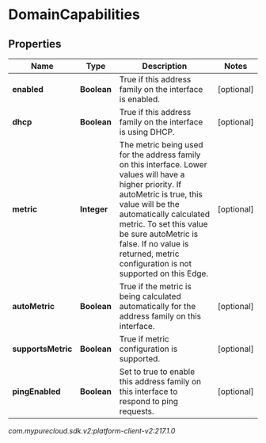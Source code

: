 # DomainCapabilities


## Properties

| Name | Type | Description | Notes |
| ------------ | ------------- | ------------- | ------------- |
| **enabled** | **Boolean** | True if this address family on the interface is enabled. |  [optional] |
| **dhcp** | **Boolean** | True if this address family on the interface is using DHCP. |  [optional] |
| **metric** | **Integer** | The metric being used for the address family on this interface. Lower values will have a higher priority. If autoMetric is true, this value will be the automatically calculated metric. To set this value be sure autoMetric is false. If no value is returned, metric configuration is not supported on this Edge. |  [optional] |
| **autoMetric** | **Boolean** | True if the metric is being calculated automatically for the address family on this interface. |  [optional] |
| **supportsMetric** | **Boolean** | True if metric configuration is supported. |  [optional] |
| **pingEnabled** | **Boolean** | Set to true to enable this address family on this interface to respond to ping requests. |  [optional] |




_com.mypurecloud.sdk.v2:platform-client-v2:217.1.0_
